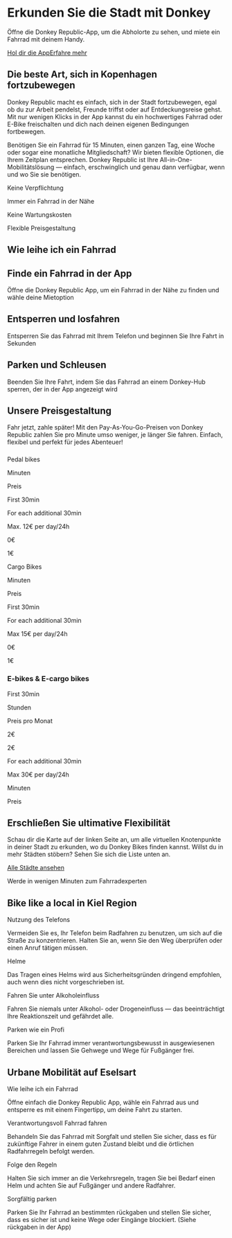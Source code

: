 Erkunden Sie die Stadt mit Donkey
==========

Öffne die Donkey Republic-App, um die Abholorte zu sehen, und miete ein Fahrrad mit deinem Handy.

[Hol dir die App](#)[Erfahre mehr](#)

Die beste Art, sich in Kopenhagen fortzubewegen
----------

Donkey Republic macht es einfach, sich in der Stadt fortzubewegen, egal ob du zur Arbeit pendelst, Freunde triffst oder auf Entdeckungsreise gehst. Mit nur wenigen Klicks in der App kannst du ein hochwertiges Fahrrad oder E-Bike freischalten und dich nach deinen eigenen Bedingungen fortbewegen.

Benötigen Sie ein Fahrrad für 15 Minuten, einen ganzen Tag, eine Woche oder sogar eine monatliche Mitgliedschaft? Wir bieten flexible Optionen, die Ihrem Zeitplan entsprechen. Donkey Republic ist Ihre All-in-One-Mobilitätslösung — einfach, erschwinglich und genau dann verfügbar, wenn und wo Sie sie benötigen.

Keine Verpflichtung

Immer ein Fahrrad in der Nähe

Keine Wartungskosten

Flexible Preisgestaltung

Wie leihe ich ein Fahrrad
----------

Finde ein Fahrrad in der App
----------

Öffne die Donkey Republic App, um ein Fahrrad in der Nähe zu finden und wähle deine Mietoption

Entsperren und losfahren
----------

Entsperren Sie das Fahrrad mit Ihrem Telefon und beginnen Sie Ihre Fahrt in Sekunden

Parken und Schleusen
----------

Beenden Sie Ihre Fahrt, indem Sie das Fahrrad an einem Donkey-Hub sperren, der in der App angezeigt wird

Unsere Preisgestaltung
----------

Fahr jetzt, zahle später! Mit den Pay-As-You-Go-Preisen von Donkey Republic zahlen Sie pro Minute umso weniger, je länger Sie fahren. Einfach, flexibel und perfekt für jedes Abenteuer!

###  ###

Pedal bikes

Minuten

Preis

First 30min

For each additional 30min

Max. 12€ per day/24h

0€

1€

Cargo Bikes

Minuten

Preis

First 30min

For each additional 30min

Max 15€ per day/24h

0€

1€

### E-bikes & E-cargo bikes ###

First 30min

Stunden

Preis pro Monat

2€

2€

For each additional 30min

Max 30€ per day/24h

Minuten

Preis

Erschließen Sie ultimative Flexibilität
----------

Schau dir die Karte auf der linken Seite an, um alle virtuellen Knotenpunkte in deiner Stadt zu erkunden, wo du Donkey Bikes finden kannst. Willst du in mehr Städten stöbern? Sehen Sie sich die Liste unten an.

[Alle Städte ansehen](/de/cities)

Werde in wenigen Minuten zum Fahrradexperten

Bike like a local in Kiel Region
----------

Nutzung des Telefons

Vermeiden Sie es, Ihr Telefon beim Radfahren zu benutzen, um sich auf die Straße zu konzentrieren. Halten Sie an, wenn Sie den Weg überprüfen oder einen Anruf tätigen müssen.

Helme

Das Tragen eines Helms wird aus Sicherheitsgründen dringend empfohlen, auch wenn dies nicht vorgeschrieben ist.

Fahren Sie unter Alkoholeinfluss

Fahren Sie niemals unter Alkohol- oder Drogeneinfluss — das beeinträchtigt Ihre Reaktionszeit und gefährdet alle.

Parken wie ein Profi

Parken Sie Ihr Fahrrad immer verantwortungsbewusst in ausgewiesenen Bereichen und lassen Sie Gehwege und Wege für Fußgänger frei.

Urbane Mobilität auf Eselsart
----------

Wie leihe ich ein Fahrrad

Öffne einfach die Donkey Republic App, wähle ein Fahrrad aus und entsperre es mit einem Fingertipp, um deine Fahrt zu starten.

Verantwortungsvoll Fahrrad fahren

Behandeln Sie das Fahrrad mit Sorgfalt und stellen Sie sicher, dass es für zukünftige Fahrer in einem guten Zustand bleibt und die örtlichen Radfahrregeln befolgt werden.

Folge den Regeln

Halten Sie sich immer an die Verkehrsregeln, tragen Sie bei Bedarf einen Helm und achten Sie auf Fußgänger und andere Radfahrer.

Sorgfältig parken

Parken Sie Ihr Fahrrad an bestimmten rückgaben und stellen Sie sicher, dass es sicher ist und keine Wege oder Eingänge blockiert. (Siehe rückgaben in der App)
